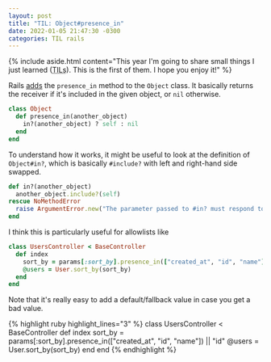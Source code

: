 ```yaml
---
layout: post
title: "TIL: Object#presence_in"
date: 2022-01-05 21:47:30 -0300
categories: TIL rails
---
```


{%
  include aside.html
    content="This year I'm going to share small things I just learned
    (<acronym title='Today I Learned'>TILs</acronym>). This is the first of them. I hope you enjoy it!"
%}

Rails [adds] the `presence_in` method to the `Object` class. It basically returns
the receiver if it's included in the given object, or `nil` otherwise.

```ruby
class Object
  def presence_in(another_object)
    in?(another_object) ? self : nil
  end
end
```

To understand how it works, it might be useful to look at the definition of
`Object#in?`, which is basically `#include?` with left and right-hand side
swapped.

```ruby
def in?(another_object)
  another_object.include?(self)
rescue NoMethodError
  raise ArgumentError.new("The parameter passed to #in? must respond to #include?")
end
```

I think this is particularly useful for allowlists like

```ruby
class UsersController < BaseController
  def index
    sort_by = params[:sort_by].presence_in(["created_at", "id", "name"])
    @users = User.sort_by(sort_by)
  end
end
```

Note that it's really easy to add a default/fallback value in case you get a bad value.

{% highlight ruby highlight_lines="3" %}
class UsersController < BaseController
  def index
    sort_by = params[:sort_by].presence_in(["created_at", "id", "name"]) || "id"
    @users = User.sort_by(sort_by)
  end
end
{% endhighlight %}

[adds]: https://api.rubyonrails.org/classes/Object.html#method-i-presence_in
